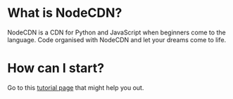# What is NodeCDN?
NodeCDN is a CDN for Python and JavaScript when beginners come to the language. Code organised with NodeCDN and let your dreams come to life.

# How can I start?
Go to this [tutorial page](https://nodecdn-library.github.io/NodeCDN) that might help you out.

